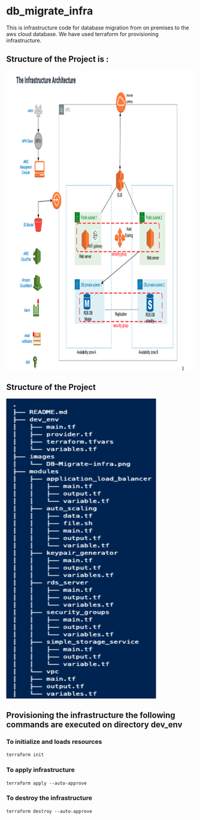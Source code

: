 # db_migrate_infra

This is infrastructure code for database migration from on premises to the aws cloud database. We have used terraform for provisioning infrastructure.

## Structure of the Project is :

<img src="images/db_migrate_infra.png" width="1000" height="800" alignment="center">

## Structure of the Project

<img src="images/project_structure.png" width="400" height="800" alignment="center">

## Provisioning the infrastructure the following commands are executed on directory dev_env

### To initialize and loads resources

    terraform init

### To apply infrastructure

    terraform apply --auto-approve

### To destroy the infrastructure

    terraform destroy --auto-approve

